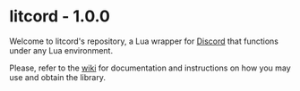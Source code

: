 # litcord - 1.0.0

Welcome to litcord's repository, a Lua wrapper for [Discord](https://discord.gg) 
that functions under any Lua environment.

Please, refer to the [wiki](https://github.com/satom99/litcord/wiki) for 
documentation and instructions on how you may use and obtain the library.